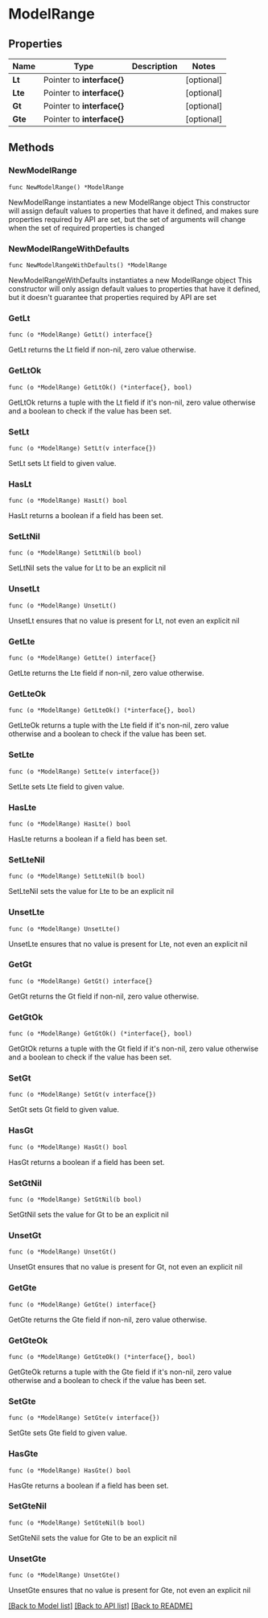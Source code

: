 # ModelRange

## Properties

Name | Type | Description | Notes
------------ | ------------- | ------------- | -------------
**Lt** | Pointer to **interface{}** |  | [optional] 
**Lte** | Pointer to **interface{}** |  | [optional] 
**Gt** | Pointer to **interface{}** |  | [optional] 
**Gte** | Pointer to **interface{}** |  | [optional] 

## Methods

### NewModelRange

`func NewModelRange() *ModelRange`

NewModelRange instantiates a new ModelRange object
This constructor will assign default values to properties that have it defined,
and makes sure properties required by API are set, but the set of arguments
will change when the set of required properties is changed

### NewModelRangeWithDefaults

`func NewModelRangeWithDefaults() *ModelRange`

NewModelRangeWithDefaults instantiates a new ModelRange object
This constructor will only assign default values to properties that have it defined,
but it doesn't guarantee that properties required by API are set

### GetLt

`func (o *ModelRange) GetLt() interface{}`

GetLt returns the Lt field if non-nil, zero value otherwise.

### GetLtOk

`func (o *ModelRange) GetLtOk() (*interface{}, bool)`

GetLtOk returns a tuple with the Lt field if it's non-nil, zero value otherwise
and a boolean to check if the value has been set.

### SetLt

`func (o *ModelRange) SetLt(v interface{})`

SetLt sets Lt field to given value.

### HasLt

`func (o *ModelRange) HasLt() bool`

HasLt returns a boolean if a field has been set.

### SetLtNil

`func (o *ModelRange) SetLtNil(b bool)`

 SetLtNil sets the value for Lt to be an explicit nil

### UnsetLt
`func (o *ModelRange) UnsetLt()`

UnsetLt ensures that no value is present for Lt, not even an explicit nil
### GetLte

`func (o *ModelRange) GetLte() interface{}`

GetLte returns the Lte field if non-nil, zero value otherwise.

### GetLteOk

`func (o *ModelRange) GetLteOk() (*interface{}, bool)`

GetLteOk returns a tuple with the Lte field if it's non-nil, zero value otherwise
and a boolean to check if the value has been set.

### SetLte

`func (o *ModelRange) SetLte(v interface{})`

SetLte sets Lte field to given value.

### HasLte

`func (o *ModelRange) HasLte() bool`

HasLte returns a boolean if a field has been set.

### SetLteNil

`func (o *ModelRange) SetLteNil(b bool)`

 SetLteNil sets the value for Lte to be an explicit nil

### UnsetLte
`func (o *ModelRange) UnsetLte()`

UnsetLte ensures that no value is present for Lte, not even an explicit nil
### GetGt

`func (o *ModelRange) GetGt() interface{}`

GetGt returns the Gt field if non-nil, zero value otherwise.

### GetGtOk

`func (o *ModelRange) GetGtOk() (*interface{}, bool)`

GetGtOk returns a tuple with the Gt field if it's non-nil, zero value otherwise
and a boolean to check if the value has been set.

### SetGt

`func (o *ModelRange) SetGt(v interface{})`

SetGt sets Gt field to given value.

### HasGt

`func (o *ModelRange) HasGt() bool`

HasGt returns a boolean if a field has been set.

### SetGtNil

`func (o *ModelRange) SetGtNil(b bool)`

 SetGtNil sets the value for Gt to be an explicit nil

### UnsetGt
`func (o *ModelRange) UnsetGt()`

UnsetGt ensures that no value is present for Gt, not even an explicit nil
### GetGte

`func (o *ModelRange) GetGte() interface{}`

GetGte returns the Gte field if non-nil, zero value otherwise.

### GetGteOk

`func (o *ModelRange) GetGteOk() (*interface{}, bool)`

GetGteOk returns a tuple with the Gte field if it's non-nil, zero value otherwise
and a boolean to check if the value has been set.

### SetGte

`func (o *ModelRange) SetGte(v interface{})`

SetGte sets Gte field to given value.

### HasGte

`func (o *ModelRange) HasGte() bool`

HasGte returns a boolean if a field has been set.

### SetGteNil

`func (o *ModelRange) SetGteNil(b bool)`

 SetGteNil sets the value for Gte to be an explicit nil

### UnsetGte
`func (o *ModelRange) UnsetGte()`

UnsetGte ensures that no value is present for Gte, not even an explicit nil

[[Back to Model list]](../README.md#documentation-for-models) [[Back to API list]](../README.md#documentation-for-api-endpoints) [[Back to README]](../README.md)


